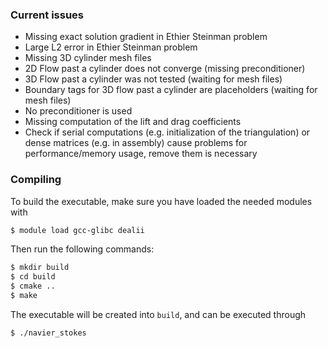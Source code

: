 ### Current issues
- Missing exact solution gradient in Ethier Steinman problem
- Large L2 error in Ethier Steinman problem
- Missing 3D cylinder mesh files
- 2D Flow past a cylinder does not converge (missing preconditioner)
- 3D Flow past a cylinder was not tested (waiting for mesh files)
- Boundary tags for 3D flow past a cylinder are placeholders (waiting for mesh files)
- No preconditioner is used
- Missing computation of the lift and drag coefficients
- Check if serial computations (e.g. initialization of the triangulation) or dense matrices (e.g. in assembly) cause problems for performance/memory usage, remove them is necessary

### Compiling
To build the executable, make sure you have loaded the needed modules with
```bash
$ module load gcc-glibc dealii
```
Then run the following commands:
```bash
$ mkdir build
$ cd build
$ cmake ..
$ make
```
The executable will be created into `build`, and can be executed through
```bash
$ ./navier_stokes
```